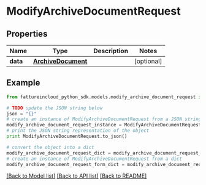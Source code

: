 # ModifyArchiveDocumentRequest



## Properties
Name | Type | Description | Notes
------------ | ------------- | ------------- | -------------
**data** | [**ArchiveDocument**](ArchiveDocument.md) |  | [optional] 

## Example

```python
from fattureincloud_python_sdk.models.modify_archive_document_request import ModifyArchiveDocumentRequest

# TODO update the JSON string below
json = "{}"
# create an instance of ModifyArchiveDocumentRequest from a JSON string
modify_archive_document_request_instance = ModifyArchiveDocumentRequest.from_json(json)
# print the JSON string representation of the object
print ModifyArchiveDocumentRequest.to_json()

# convert the object into a dict
modify_archive_document_request_dict = modify_archive_document_request_instance.to_dict()
# create an instance of ModifyArchiveDocumentRequest from a dict
modify_archive_document_request_form_dict = modify_archive_document_request.from_dict(modify_archive_document_request_dict)
```
[[Back to Model list]](../README.md#documentation-for-models) [[Back to API list]](../README.md#documentation-for-api-endpoints) [[Back to README]](../README.md)


